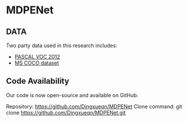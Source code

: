 # MDPENet

## DATA
Two party data used in this research includes:
- [PASCAL VOC 2012](http://host.robots.ox.ac.uk/pascal/VOC/)
- [MS COCO dataset](https://cocodataset.org/#home)

## Code Availability
Our code is now open-source and available on GitHub:

Repository: https://github.com/Dingxueqn/MDPENet
Clone command: git clone https://github.com/Dingxueqn/MDPENet.git
